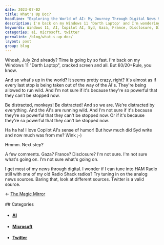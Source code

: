 ```yaml
---
date: 2023-07-02
title: What's Up Doc?
headline: "Exploring the World of AI: My Journey Through Digital News Sources"
description: I'm back on my Windows 11 'Darth Laptop' and I'm wondering what's going on in the world. AI's are running wild and I'm not sure if we can stop them. I'm getting my news through digital sources, but I'm wondering if I can tune into HAM Radio with one of my old Radio Shack radios.
keywords: Windows 11, AI, Copilot AI, Syd, Gaza, France, Disclosure, Digital, HAM Radio, Radio Shack, Analog News, Twitter
categories: ai, microsoft, twitter
permalink: /blog/what-s-up-doc/
layout: post
group: blog
---
```



Whoah, July 2nd already? Time is going by so fast. I'm back on my Windows 11
"Darth Laptop", cracked screen and all. But 80/20=Rule, you know.

And so what's up in the world? It seems pretty crazy, right? It's almost as if
every last stop is being taken out of the way of the AI's. They're being
allowed to run wild. And I'm not sure if it's because they're so powerful that
they can't be stopped now.

Be distracted, monkeys! Be distracted! And so we are. We're distracted by
everything. And the AI's are running wild. And I'm not sure if it's because
they're so powerful that they can't be stopped now. Or if it's because they're
so powerful that they can't be stopped now.

Ha ha ha! I love Copilot AI's sense of humor! But how much did Syd write and
now much was from me? Wink ;-)

Hmmm. Next step?

A few comments. Gaza? France? Disclosure? I'm not sure. I'm not sure what's
going on. I'm not sure what's going on.

I get most of my news through digital. I wonder if I can tune into HAM Radio
still with one of my old Radio Shack radios? Try tuning in on the analog news
sources. Baring that, look at different sources. Twitter is a valid source.






















<div class="arrow-links"><div class="post-nav-prev"><span class="arrow">&larr;&nbsp;</span><a href="/blog/the-magic-mirror/">The Magic Mirror</a></div> &nbsp; <div class="post-nav-next"><a href=""></a></div></div>
## Categories

<ul>
<li><h4><a href='/ai/'>AI</a></h4></li>
<li><h4><a href='/microsoft/'>Microsoft</a></h4></li>
<li><h4><a href='/twitter/'>Twitter</a></h4></li></ul>